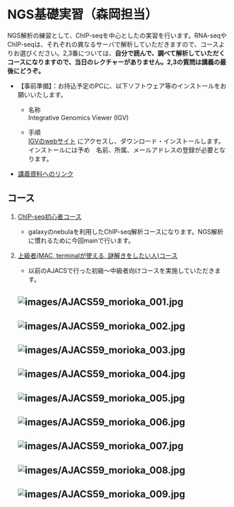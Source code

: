 # NGS基礎実習（森岡担当）
NGS解析の練習として、ChIP-seqを中心としたの実習を行います。RNA-seqやChIP-seqは、それぞれの異なるサーバで解析していただきますので、コースよりお選びください。2,3番については、**自分で読んで、調べて解析していただくコースになりますので、当日のレクチャーがありません。2,3の質問は講義の最後にどうぞ。**

- 【事前準備】：お持込予定のPCに、以下ソフトウェア等のインストールをお願いいたします。

   - 名称  
Integrative Genomics Viewer (IGV)

   - 手順  
[IGVのwebサイト](http://www.broadinstitute.org/igv/) にアクセスし、ダウンロード・インストールします。  
インストールには予め　名前、所属、メールアドレスの登録が必要となります。

- [講義資料へのリンク](https://drive.google.com/folderview?id=0B4oXGzAZTVKefkw5NUJQdkYtQnZUWWRmWHgwLVd3RTNTVWVCUUtsSDZSRi12SnNqekZfZFU&usp=sharing)



## コース

1. [ChIP-seq初心者コース](https://github.com/suimye/gunmadai/wiki/nebula_chipseq)
	- galaxyのnebulaを利用したChIP-seq解析コースになります。NGS解析に慣れるために今回mainで行います。


2. [上級者(MAC, terminalが使える, 謎解きをしたい人)コース](https://github.com/suimye/NGS_handson2015/wiki/NGS_senior)
	- 以前のAJACSで行った初級〜中級者向けコースを実施していただきます。

	![images/AJACS59_morioka_001.jpg](images/AJACS59_morioka_001.jpg)
	---

	![images/AJACS59_morioka_002.jpg](images/AJACS59_morioka_002.jpg)
	---

	![images/AJACS59_morioka_003.jpg](images/AJACS59_morioka_003.jpg)
	---

	![images/AJACS59_morioka_004.jpg](images/AJACS59_morioka_004.jpg)
	---

	![images/AJACS59_morioka_005.jpg](images/AJACS59_morioka_005.jpg)
	---

	![images/AJACS59_morioka_006.jpg](images/AJACS59_morioka_006.jpg)
	---

	![images/AJACS59_morioka_007.jpg](images/AJACS59_morioka_007.jpg)
	---

	![images/AJACS59_morioka_008.jpg](images/AJACS59_morioka_008.jpg)
	---

	![images/AJACS59_morioka_009.jpg](images/AJACS59_morioka_009.jpg)
	---
